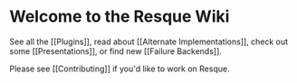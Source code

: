 # Welcome to the Resque Wiki

See all the [[Plugins]], read about [[Alternate Implementations]], check out some [[Presentations]], or find new [[Failure Backends]].

Please see [[Contributing]] if you'd like to work on Resque.